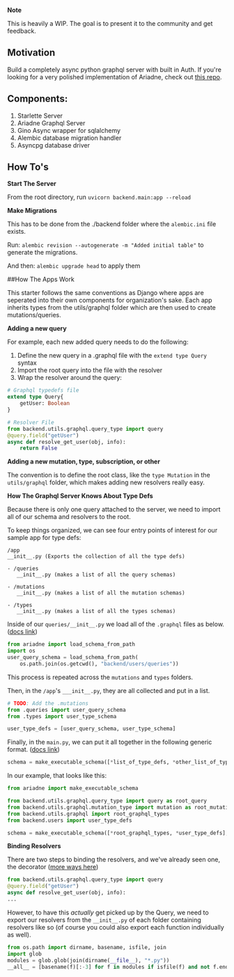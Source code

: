 **Note**

This is heavily a WIP. The goal is to present it to the community and get feedback.

## Motivation

Build a completely async python graphql server with built in Auth. If you're looking for a very polished implementation of Ariadne, check out [this repo](https://gitlab.com/heathercreech/demmy/-/tree/version-2/server#faq-for-those-using-this-repo-as-a-reference-for-ariadne).

## Components:

1. Starlette Server
2. Ariadne Graphql Server
2. Gino Async wrapper for sqlalchemy
3. Alembic database migration handler
4. Asyncpg database driver

## How To's

**Start The Server**

From the root directory, run ```uvicorn backend.main:app --reload```

**Make Migrations**

This has to be done from the ./backend folder where the ```alembic.ini``` file exists.

Run: ```alembic revision --autogenerate -m "Added initial table"``` to generate the migrations.

And then: ```alembic upgrade head``` to apply them

##How The Apps Work

This starter follows the same conventions as Django where apps are seperated into their own components for organization's sake. Each app inherits types from the utils/graphql folder which are then used to create mutations/queries.

**Adding a new query**

For example, each new added query needs to do the following:

1. Define the new query in a .graphql file with the ```extend type Query``` syntax
2. Import the root query into the file with the resolver 
3. Wrap the resolver around the query:

```graphql
# Graphql typedefs file
extend type Query{
    getUser: Boolean
}
```

```python
# Resolver File
from backend.utils.graphql.query_type import query
@query.field("getUser")
async def resolve_get_user(obj, info):
    return False
```

**Adding a new mutation, type, subscription, or other**

The convention is to define the root class, like the ```type Mutation``` in the ```utils/graphql``` folder, which makes adding new resolvers really easy. 

**How The Graphql Server Knows About Type Defs**

Because there is only one query attached to the server, we need to import all of our schema and resolvers to the root.

To keep things organized, we can see four entry points of interest for our sample app for type defs:
```
/app
__init__.py (Exports the collection of all the type defs)

- /queries
   __init__.py (makes a list of all the query schemas)

- /mutations
   __init__.py (makes a list of all the mutation schemas)

- /types
   __init__.py (makes a list of all the types schemas)
```

Inside of our ```queries/__init__.py``` we load all of the ```.graphql``` files as below. ([docs link](https://ariadnegraphql.org/docs/modularization))

```python
from ariadne import load_schema_from_path
import os
user_query_schema = load_schema_from_path(
    os.path.join(os.getcwd(), "backend/users/queries"))
```
This process is repeated across the ```mutations``` and ```types``` folders.

Then, in the ```/app```'s ```___init__.py```, they are all collected and put in a list.

```python
# TODO: Add the .mutations
from .queries import user_query_schema
from .types import user_type_schema

user_type_defs = [user_query_schema, user_type_schema]
```

Finally, in the ```main.py```, we can put it all together in the following generic format. ([docs link](https://ariadnegraphql.org/docs/intro#making-executable-schema))

```python
schema = make_executable_schema([*list_of_type_defs, *other_list_of_type_defs], query, mutation, subscription)
```

In our example, that looks like this:

```python
from ariadne import make_executable_schema

from backend.utils.graphql.query_type import query as root_query
from backend.utils.graphql.mutation_type import mutation as root_mutation
from backend.utils.graphql import root_graphql_types
from backend.users import user_type_defs

schema = make_executable_schema([*root_graphql_types, *user_type_defs], root_query, root_mutation)
```

**Binding Resolvers**

There are two steps to binding the resolvers, and we've already seen one, the decorator ([more ways here](https://ariadnegraphql.org/docs/resolvers))
```python
from backend.utils.graphql.query_type import query
@query.field("getUser")
async def resolve_get_user(obj, info):
...
```

However, to have this _actually_ get picked up by the Query, we need to export our resolvers from the ```__init__.py``` of each folder containing resolvers like so (of course you could also export each function individually as well).

```python
from os.path import dirname, basename, isfile, join
import glob
modules = glob.glob(join(dirname(__file__), "*.py"))
__all__ = [basename(f)[:-3] for f in modules if isfile(f) and not f.endswith('__init__.py')]
```


